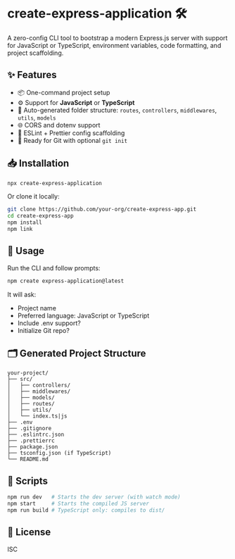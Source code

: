 # create-express-application 🛠️

A zero-config CLI tool to bootstrap a modern Express.js server with support for JavaScript or TypeScript, environment variables, code formatting, and project scaffolding.

## ✨ Features

- 📦 One-command project setup
- ⚙️ Support for **JavaScript** or **TypeScript**
- 🔄 Auto-generated folder structure: `routes`, `controllers`, `middlewares`, `utils`, `models`
- 🌐 CORS and dotenv support
- 🎨 ESLint + Prettier config scaffolding
- 🧪 Ready for Git with optional `git init`

## 📥 Installation

```bash
npx create-express-application
```
Or clone it locally:
```bash
git clone https://github.com/your-org/create-express-app.git
cd create-express-app
npm install
npm link
```
## 🚀 Usage

Run the CLI and follow prompts:
```bash
npm create express-application@latest
```
It will ask:

- Project name
- Preferred language: JavaScript or TypeScript
- Include .env support?
- Initialize Git repo?

## 🗂️ Generated Project Structure
```
your-project/
├── src/
│   ├── controllers/
│   ├── middlewares/
│   ├── models/
│   ├── routes/
│   ├── utils/
│   └── index.ts|js
├── .env
├── .gitignore
├── .eslintrc.json
├── .prettierrc
├── package.json
├── tsconfig.json (if TypeScript)
└── README.md
```
## 🔧 Scripts
```bash
npm run dev   # Starts the dev server (with watch mode)
npm start     # Starts the compiled JS server
npm run build # TypeScript only: compiles to dist/
```
## 📘 License
ISC
